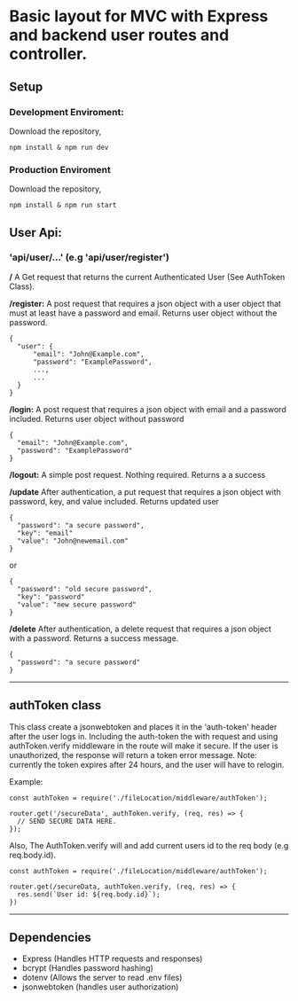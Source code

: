 # Basic layout for MVC with Express and backend user routes and controller. 

## Setup
### Development Enviroment:
Download the repository, 
```
npm install & npm run dev
```

### Production Enviroment
Download the repository, 
```
npm install & npm run start
```

## User Api: 
### 'api/user/...' (e.g 'api/user/register')

**/** A Get request that returns the current Authenticated User (See AuthToken Class).


**/register:** A post request that requires a json object with a user object that must at least have a password and email. Returns user object without the password. 
```
{
  "user": {
      "email": "John@Example.com",
      "password": "ExamplePassword",
      ...,
      ...
  }
}
``` 


**/login:** A post request that requires a json object with email and a password included. Returns user object without password
```
{
  "email": "John@Example.com",
  "password": "ExamplePassword"
}
```
**/logout:** A simple post request. Nothing required. Returns a a success

**/update** After authentication, a put request that requires a json object with password, key, and value included. Returns updated user
```
{
  "password": "a secure password",
  "key": "email"
  "value": "John@newemail.com"
}
```
or 
```
{
  "password": "old secure password",
  "key": "password"
  "value": "new secure password"
}
``` 

**/delete** After authentication, a delete request that requires a json object with a password. Returns a success message. 

```
{
  "password": "a secure password"
}
``` 
---
## authToken class

This class create a jsonwebtoken and places it in the 'auth-token' header after the user logs in. 
Including the auth-token the with request and using authToken.verify middleware in the route will make it secure.
If the user is unauthorized, the response will return a token error message. Note: currently the token expires after 24 hours, and the user will have to relogin. 

Example:
```
const authToken = require('./fileLocation/middleware/authToken');

router.get('/secureData', authToken.verify, (req, res) => {
  // SEND SECURE DATA HERE. 
});
```

Also, The AuthToken.verify will and add current users id to the req body (e.g req.body.id).

```
const authToken = require('./fileLocation/middleware/authToken');

router.get(/secureData, authToken.verify, (req, res) => {
  res.send(`User id: ${req.body.id}`);
})
```
---

## Dependencies 

* Express (Handles HTTP requests and responses)
* bcrypt  (Handles password hashing)
* dotenv  (Allows the server to read .env files)
* jsonwebtoken (handles user authorization)
